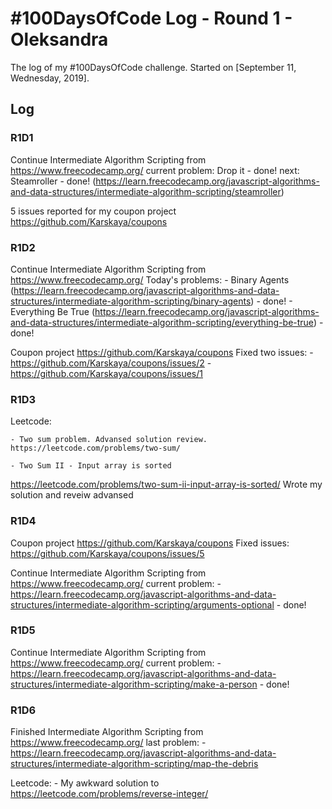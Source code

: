 # #100DaysOfCode Log - Round 1 - Oleksandra

The log of my #100DaysOfCode challenge. Started on [September 11, Wednesday, 2019].

## Log

### R1D1 
Continue Intermediate Algorithm Scripting from https://www.freecodecamp.org/ 
current problem: Drop it - done!
next: Steamroller - done! (https://learn.freecodecamp.org/javascript-algorithms-and-data-structures/intermediate-algorithm-scripting/steamroller)

5 issues reported for my coupon project https://github.com/Karskaya/coupons

### R1D2
Continue Intermediate Algorithm Scripting from https://www.freecodecamp.org/ 
Today's problems: 
    - Binary Agents (https://learn.freecodecamp.org/javascript-algorithms-and-data-structures/intermediate-algorithm-scripting/binary-agents) - done!
    - Everything Be True (https://learn.freecodecamp.org/javascript-algorithms-and-data-structures/intermediate-algorithm-scripting/everything-be-true) - done!

 Coupon project https://github.com/Karskaya/coupons
 Fixed two issues: 
 	- https://github.com/Karskaya/coupons/issues/2
 	- https://github.com/Karskaya/coupons/issues/1

 ### R1D3
 Leetcode:

 	- Two sum problem. Advansed solution review. https://leetcode.com/problems/two-sum/

 	- Two Sum II - Input array is sorted
 https://leetcode.com/problems/two-sum-ii-input-array-is-sorted/
 Wrote my solution and reveiw advansed

 ### R1D4
 Coupon project https://github.com/Karskaya/coupons
 Fixed issues:
 	https://github.com/Karskaya/coupons/issues/5

 Continue Intermediate Algorithm Scripting from https://www.freecodecamp.org/ 
current problem:
	- https://learn.freecodecamp.org/javascript-algorithms-and-data-structures/intermediate-algorithm-scripting/arguments-optional - done!

### R1D5
Continue Intermediate Algorithm Scripting from https://www.freecodecamp.org/ 
current problem:
	- https://learn.freecodecamp.org/javascript-algorithms-and-data-structures/intermediate-algorithm-scripting/make-a-person - done!

### R1D6
Finished Intermediate Algorithm Scripting from https://www.freecodecamp.org/ 
last problem:
	- https://learn.freecodecamp.org/javascript-algorithms-and-data-structures/intermediate-algorithm-scripting/map-the-debris

Leetcode:
 	- My awkward solution to https://leetcode.com/problems/reverse-integer/

